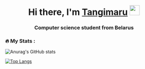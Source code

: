 <h1 align="center">Hi there, I'm <a href="https://t.me/Tangimaru" target="_blank">Tangimaru</a> 
<img src="https://github.com/blackcater/blackcater/raw/main/images/Hi.gif" height="32"/></h1>
<h3 align="center">Computer science student from Belarus</h3>

### :fire: My Stats :
![Anurag's GitHub stats](https://github-readme-stats.vercel.app/api?username=NikitaNovikau&show_icons=true&theme=dark)

[![Top Langs](https://github-readme-stats.vercel.app/api/top-langs/?username=NikitaNovikau&layout=compact&theme=vision-friendly-dark)](https://github.com/anuraghazra/github-readme-stats)
